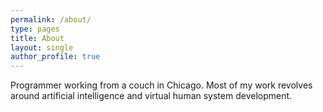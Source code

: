 ```yaml
---
permalink: /about/
type: pages
title: About
layout: single 
author_profile: true
---
```


Programmer working from a couch in Chicago. Most of my work revolves around artificial intelligence and virtual human system development.

